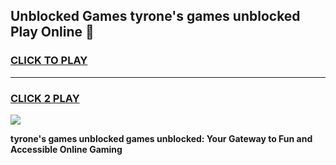 
## Unblocked Games tyrone's games unblocked Play Online 👋
<h3>
<a href="https://news.freeplayer.one?title=tyrone's_games_unblocked&ref=17F">CLICK TO PLAY</a></h3>
<hr>

<h3>
<a href="https://news.freeplayer.one?title=tyrone's_games_unblocked&ref=17F">CLICK 2 PLAY</a>
  
</h3>

<a href="https://news.freeplayer.one?title=tyrone's_games_unblocked&ref=17F/"><img src="https://clearcache.store/games.png"></a>


**tyrone's games unblocked games unblocked: Your Gateway to Fun and Accessible Online Gaming**
